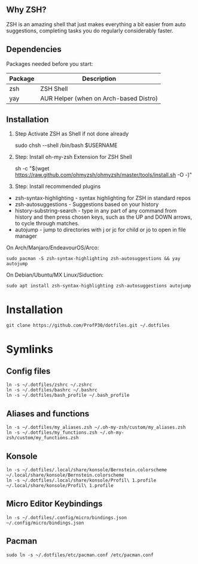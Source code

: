 ## Why ZSH?

ZSH is an amazing shell that just makes everything a bit easier from auto suggestions, completing tasks you do regularly considerably faster.

## Dependencies

Packages needed before you start:

Package|Description
---|---
zsh|ZSH Shell
yay|AUR Helper (when on Arch-based Distro)

## Installation

1. Step Activate ZSH as Shell if not done already

    sudo chsh --shell /bin/bash $USERNAME

2. Step: Install oh-my-zsh Extension for ZSH Shell

    sh -c "$(wget https://raw.github.com/ohmyzsh/ohmyzsh/master/tools/install.sh -O -)"

3. Step: Install recommended plugins

- zsh-syntax-highlighting - syntax highlighting for ZSH in standard repos
- zsh-autosuggestions - Suggestions based on your history
- history-substring-search - type in any part of any command from history and then press chosen keys, such as the UP and DOWN arrows, to cycle through matches.
- autojump - jump to directories with j or jc for child or jo to open in file manager

On Arch/Manjaro/EndeavourOS/Arco:

    sudo pacman -S zsh-syntax-highlighting zsh-autosuggestions && yay autojump

On Debian/Ubuntu/MX Linux/Siduction:

    sudo apt install zsh-syntax-highlighting zsh-autosuggestions autojump


# Installation
    
    git clone https://github.com/ProfP30/dotfiles.git ~/.dotfiles

# Symlinks

## Config files
    ln -s ~/.dotfiles/zshrc ~/.zshrc
    ln -s ~/.dotfiles/bashrc ~/.bashrc
    ln -s ~/.dotfiles/bash_profile ~/.bash_profile

## Aliases and functions
    ln -s ~/.dotfiles/my_aliases.zsh ~/.oh-my-zsh/custom/my_aliases.zsh
    ln -s ~/.dotfiles/my_functions.zsh ~/.oh-my-zsh/custom/my_functions.zsh

## Konsole
    ln -s ~/.dotfiles/.local/share/konsole/Bernstein.colorscheme ~/.local/share/konsole/Bernstein.colorscheme
    ln -s ~/.dotfiles/.local/share/konsole/Profil\ 1.profile ~/.local/share/konsole/Profil\ 1.profile

## Micro Editor Keybindings
    ln -s ~/.dotfiles/.config/micro/bindings.json ~/.config/micro/bindings.json

## Pacman
    sudo ln -s ~/.dotfiles/etc/pacman.conf /etc/pacman.conf
